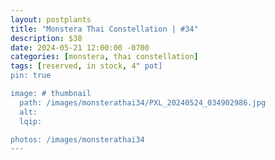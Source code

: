 ```yaml
---
layout: postplants
title: "Monstera Thai Constellation | #34"
description: $38
date: 2024-05-21 12:00:00 -0700
categories: [monstera, thai constellation]
tags: [reserved, in stock, 4" pot]
pin: true

image: # thumbnail
  path: /images/monsterathai34/PXL_20240524_034902986.jpg
  alt:
  lqip:

photos: /images/monsterathai34
---
```

